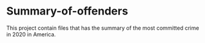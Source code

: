 # Summary-of-offenders
This project contain files that has the summary of the most committed crime in 2020 in America. 
